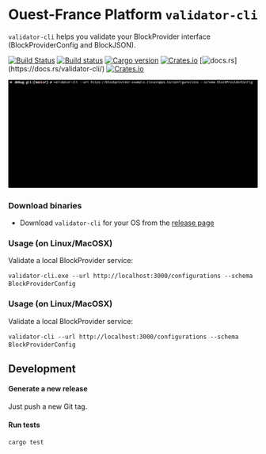 # Ouest-France Platform `validator-cli`

`validator-cli` helps you validate your BlockProvider interface (BlockProviderConfig and BlockJSON).


[![Build Status](https://travis-ci.org/Ouest-France/platform.svg?branch=master)](https://travis-ci.org/Ouest-France/platform) [![Build status](https://ci.appveyor.com/api/projects/status/9xsw4bboduma93tv/branch/master?svg=true)](https://ci.appveyor.com/project/Ouest-France/platform/branch/master) [![Cargo version](https://img.shields.io/crates/v/validator-cli.svg)](https://crates.io/crates/validator-cli) [![Crates.io](https://img.shields.io/crates/l/validator-cli.svg)](https://crates.io/crates/validator-cli) [![docs.rs](https://img.shields.io/badge/docs.rs-👌-4EC329.svg?)](https://docs.rs/validator-cli/) [![Crates.io](https://img.shields.io/crates/d/validator-cli.svg)](https://crates.io/crates/validator-cli)


<p align="center"><img src="assets/demo.gif" /></p>

### Download binaries

- Download `validator-cli` for your OS from the [release page](https://github.com/Ouest-France/platform/releases)

### Usage (on Linux/MacOSX)

Validate a local BlockProvider service:

```shell
validator-cli.exe --url http://localhost:3000/configurations --schema BlockProviderConfig
```

### Usage (on Linux/MacOSX)

Validate a local BlockProvider service:

```shell
validator-cli --url http://localhost:3000/configurations --schema BlockProviderConfig
```

## Development

#### Generate a new release

Just push a new Git tag.

#### Run tests

```shell
cargo test
```
